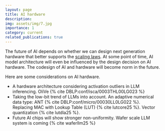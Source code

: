 ```yaml
---
layout: page
title: AI hardware
description: 
img: assets/img/7.jpg
importance: 1
category: current
related_publications: true
---
```


The future of AI depends on whether we can design next generation hardware that better supports the [scaling laws](https://arxiv.org/abs/2001.08361). 
At some point of time, AI model architecture will even be influenced by the design decision on AI hardware. 
The codesign of AI and hardware will become norm in the future.

Here are some considerations on AI hardware.
- A hardware architecture considering activation outliers in LLM inferencing.  OliVe {% cite DBLP:conf/isca/0003THL00LG023 %}
- Taking the low-bit trend of LLMs into account. An adaptive numerical data type: ANT {% cite DBLP:conf/micro/00030LL0LG022 %}. Replacing MAC with Lookup Table (LUT) {% cite lutcore25 %}. Vector quantization {% cite lutdla25 %}.
- Future AI chips will show stronger non-uniformity. Wafer scale LLM system is coming {% cite waferllm25 %}


